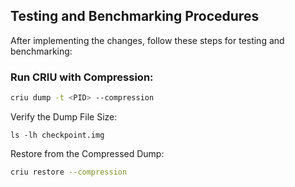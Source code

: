 ## Testing and Benchmarking Procedures

After implementing the changes, follow these steps for testing and benchmarking:

### Run CRIU with Compression:
```bash
criu dump -t <PID> --compression
```
Verify the Dump File Size:
```linux
ls -lh checkpoint.img
```
Restore from the Compressed Dump:
``` bash
criu restore --compression
```
